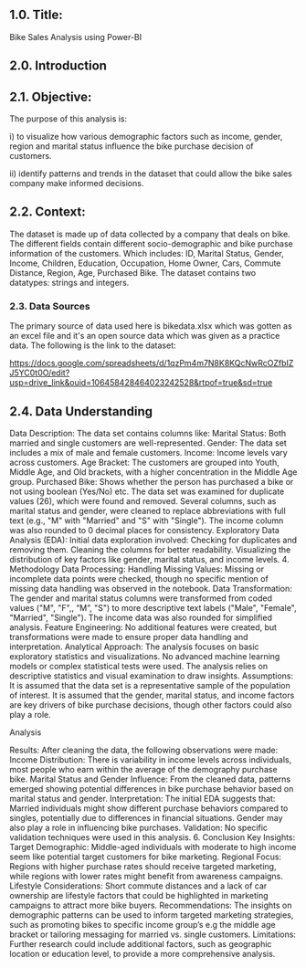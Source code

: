 ## 1.0. Title:

Bike Sales Analysis using Power-BI

## 2.0. Introduction

## 2.1. Objective: 

The purpose of this analysis is:

i) to visualize  how various demographic factors such as income, gender, region and marital status influence the bike purchase decision of customers. 

ii) identify patterns and trends in the dataset that could allow the bike sales company make informed decisions.

## 2.2. Context: 

The dataset is made up of data collected by a company that deals on bike. The different fields contain different socio-demographic and bike purchase information of the customers. Which includes: ID,	Marital Status,	Gender,	Income,	Children,	Education,	Occupation,	Home Owner,	Cars,	Commute Distance,	Region,	Age,	Purchased Bike. The dataset contains two datatypes: strings and integers.

### 2.3. Data Sources

The primary source of data used here is bikedata.xlsx which was gotten as an excel file and it's an open source data which was given as a practice data. The following is the link to the dataset: 

https://docs.google.com/spreadsheets/d/1qzPm4m7N8K8KQcNwRcOZfbIZJ5YC0t0O/edit?usp=drive_link&ouid=106458428464023242528&rtpof=true&sd=true

## 2.4. Data Understanding

Data Description: The data set contains columns like:
Marital Status: Both married and single customers are well-represented. 
Gender: The data set includes a mix of male and female customers.
Income: Income levels vary across customers.
Age Bracket: The customers are grouped into Youth, Middle Age, and Old brackets, with a higher concentration in the Middle Age group.
Purchased Bike: Shows whether the person has purchased a bike or not using boolean (Yes/No) etc.
The data set was examined for duplicate values (26), which were found and removed. Several columns, such as marital status and gender, were cleaned to replace abbreviations with full text (e.g., "M" with "Married" and "S" with "Single"). The income column was also rounded to 0 decimal places for consistency.
Exploratory Data Analysis (EDA):
Initial data exploration involved:
Checking for duplicates and removing them.
Cleaning the columns for better readability.
Visualizing the distribution of key factors like gender, marital status, and income levels.
4. Methodology
Data Processing:
Handling Missing Values: Missing or incomplete data points were checked, though no specific mention of missing data handling was observed in the notebook.
Data Transformation: The gender and marital status columns were transformed from coded values ("M", "F",, “M”, "S") to more descriptive text labels ("Male", "Female", "Married", "Single"). The income data was also rounded for simplified analysis.
Feature Engineering: No additional features were created, but transformations were made to ensure proper data handling and interpretation.
Analytical Approach:
The analysis focuses on basic exploratory statistics and visualizations. No advanced machine learning models or complex statistical tests were used. The analysis relies on descriptive statistics and visual examination to draw insights.
Assumptions:
It is assumed that the data set is a representative sample of the population of interest.
It is assumed that the gender, marital status, and income factors are key drivers of bike purchase decisions, though other factors could also play a role.


Analysis

Results:
After cleaning the data, the following observations were made:
Income Distribution: There is variability in income levels across individuals, most people who earn within the average of the demography purchase bike.
Marital Status and Gender Influence: From the cleaned data, patterns emerged showing potential differences in bike purchase behavior based on marital status and gender.
Interpretation:
The initial EDA suggests that:
Married individuals might show different purchase behaviors compared to singles, potentially due to differences in financial situations.
Gender may also play a role in influencing bike purchases.
Validation:
No specific validation techniques were used in this analysis. 
6. Conclusion
Key Insights:
Target Demographic: Middle-aged individuals with moderate to high income seem like potential target customers for bike marketing.
Regional Focus: Regions with higher purchase rates should receive targeted marketing, while regions with lower rates might benefit from awareness campaigns.
Lifestyle Considerations: Short commute distances and a lack of car ownership are lifestyle factors that could be highlighted in marketing campaigns to attract more bike buyers.
Recommendations:
The insights on demographic patterns can be used to inform targeted marketing strategies, such as promoting bikes to specific income group’s e.g the middle age bracket or tailoring messaging for married vs. single customers.
Limitations:
Further research could include additional factors, such as geographic location or education level, to provide a more comprehensive analysis.
